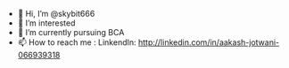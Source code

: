 - 👋 Hi, I’m @skybit666
- 👀 I’m interested 
- 🌱 I’m currently pursuing BCA
- 📫 How to reach me : LinkendIn: http://linkedin.com/in/aakash-jotwani-066939318
